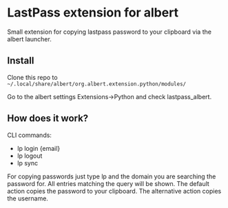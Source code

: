 # LastPass extension for albert
Small extension for copying lastpass password to your clipboard via the albert launcher.

## Install
Clone this repo to `~/.local/share/albert/org.albert.extension.python/modules/`

Go to the albert settings Extensions->Python and check lastpass_albert.
## How does it work?
CLI commands:
- lp login {email}
- lp logout
- lp sync

For copying passwords just type lp and the domain you are searching the password for. All entries matching the query will be shown.
The default action copies the password to your clipboard. The alternative action copies the username.